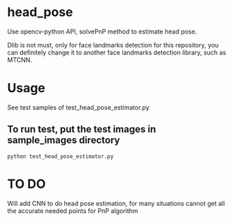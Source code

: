 # head_pose

Use opencv-python API, solvePnP method to estimate head pose.

Dlib is not must, only for face landmarks detection for this repository,
you can definitely change it to another face landmarks detection library, such as MTCNN.

# Usage

See test samples of test_head_pose_estimator.py

## To run test, put the test images in sample_images directory
```
python test_head_pose_estimator.py
```


# TO DO
Will add CNN to do head pose estimation, for many situations cannot get all the accurate needed points for PnP algorithm